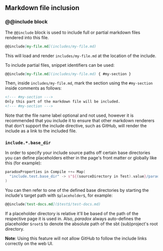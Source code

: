 Markdown file inclusion
-----------------------

### @@include block

The `@@include` block is used to include full or partial markdown files rendered into this file.

```markdown
@@include[my-file.md](includes/my-file.md)
```

This will load and render `includes/my-file.md` at the location of the include.

To include partial files, snippet identifiers can be used:

```markdown
@@include[my-file.md](includes/my-file.md) { #my-section }
```

Then, inside `includes/my-file.md`, mark the section using the `#my-section` inside comments as follows:

```markdown
<!--- #my-section --->
Only this part of the markdown file will be included.
<!--- #my-section --->
```

Note that the file name label optional and not used, however it is recommended that you include it to ensure that
other markdown renderers that don't support the include directive, such as GitHub, will render the include as a 
link to the included file.

### `include.*.base_dir`

In order to specify your include source paths off certain base directories you can define placeholders
either in the page's front matter or globally like this (for example):

```sbt
paradoxProperties in Compile ++= Map(
  "include.test.base_dir" -> s"${(sourceDirectory in Test).value}/paradox"
)
```

You can then refer to one of the defined base directories by starting the include's target path with `$placeholder$`,
for example:

```markdown
@@include[test-docs.md]($test$/test-docs.md)
```

If a placeholder directory is relative it'll be based of the path of the respective page it is used in.
Also, *paradox* always auto-defines the placeholder `$root$` to denote the absolute path of the sbt (sub)project's 
root directory.

**Note**: Using this feature will not allow GitHub to follow the include links correctly on the web UI.

